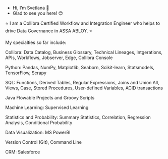 - Hi, I’m Svetlana :wave:
- Glad to see you here! :blush:


⭐ I am a Collibra Certified Workflow and Integration Engineer who helps to drive Data Governance in ASSA ABLOY. ⭐



  My specialties so far include:
  
  Collibra: Data Catalog, Business Glossary, Technical Lineages, Intgerations, APIs, Workflows, Jobserver, Edge, Collibra Console
  
  Python: Pandas, NumPy, Matplotlib, Seaborn, Scikit-learn, Statsmodels, TensorFlow, Scrapy
  
  SQL: Functions, Derived Tables, Regular Expressions, Joins and Union All, Views, Case, Stored Procedures, User-defined Variables, ACID transactions
  
  Java Flowable Projects and Groovy Scripts

  Machine Learning: 
  Supervised Learning

  Statistics and Probability: Summary Statistics, Correlation, Regression Analysis, Conditional Probability

  Data Visualization: MS PowerBI

  Version Control (Git), Command Line
  
  CRM: Salesforce





<!---
SvetlanaRedkina/SvetlanaRedkina is a ✨ special ✨ repository because its `README.md` (this file) appears on your GitHub profile.
You can click the Preview link to take a look at your changes.
--->
